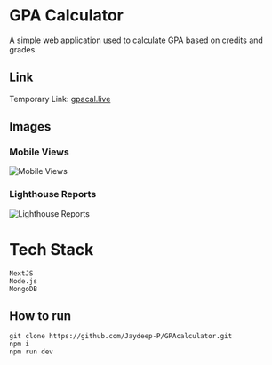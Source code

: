 # GPA Calculator

A simple web application used to calculate GPA based on credits and grades.

## Link
 Temporary Link: [gpacal.live](https://gpacal.live/)

## Images

### Mobile Views
![Mobile Views](https://user-images.githubusercontent.com/56064069/210945805-3b428318-7482-46dc-a5fb-a5e336e82784.png)

### Lighthouse Reports
![Lighthouse Reports](https://user-images.githubusercontent.com/56064069/210945922-b0ff005e-4635-420e-9aed-770dcf466dab.png)

# Tech Stack

    NextJS
    Node.js
    MongoDB

## How to run

    git clone https://github.com/Jaydeep-P/GPAcalculator.git
    npm i
    npm run dev
    

 


